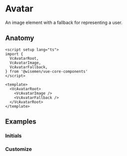 # Avatar

An image element with a fallback for representing a user.

<ComponentPreview name="avatar/examples/main" />

## Anatomy

```vue
<script setup lang="ts">
import {
  VcAvatarRoot,
  VcAvatarImage,
  VcAvatarFallback,
} from '@wisemen/vue-core-components'
</script>

<template>
  <VcAvatarRoot>
    <VcAvatarImage />
    <VcAvatarFallback />
  </VcAvatarRoot>
</template>
```

<!-- @include: ./avatar-meta.md -->

## Examples

### Initials
<ComponentPreview name="avatar/examples/initials" />

### Customize
<ComponentPreview name="avatar/examples/customize" />